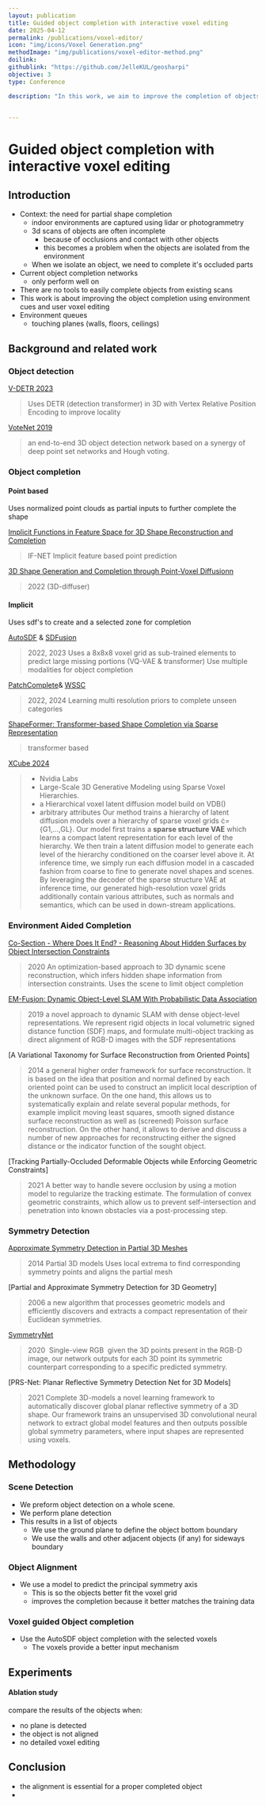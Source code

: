 ```yaml
---
layout: publication
title: Guided object completion with interactive voxel editing
date: 2025-04-12
permalink: /publications/voxel-editor/
icon: "img/icons/Voxel Generation.png"
methodImage: "img/publications/voxel-editor-method.png"
doilink: 
githublink: "https://github.com/JelleKUL/geosharpi"
objective: 3
type: Conference

description: "In this work, we aim to improve the completion of objects from partially scanned indoor scenes by leveraging environmental cues to better inform the boundaries of incomplete objects. Furthermore, we introduce an interactive voxel editor that allows users to guide the object completion process toward more accurate results. Our contributions are twofold: (1) a novel boundary-defining and object-alignment method that integrates with existing object completion pipelines, and (2) the development of an interactive voxel editing tool that enhances user control over the completion process. Experimental results demonstrate the effectiveness of our approach in improving object completion in complex, real-world scanned scenes."


---
```


# Guided object completion with interactive voxel editing

## Introduction

- Context: the need for partial shape completion
	 - indoor environments are captured using lidar or photogrammetry
	 - 3d scans of objects are often incomplete
		 - because of occlusions and contact with other objects
		 - this becomes a problem when the objects are isolated from the environment
	 - When we isolate an object, we need to complete it's occluded parts
- Current object completion networks
	- only perform well on 
- There are no tools to easily complete objects from existing scans
- This work is about improving the object completion using environment cues and user voxel editing
- Environment queues
	- touching planes (walls, floors, ceilings)

## Background and related work

### Object detection

[V-DETR 2023](https://github.com/V-DETR/V-DETR)
> Uses DETR (detection transformer) in 3D with Vertex Relative Position Encoding to improve locality

[VoteNet 2019](https://github.com/facebookresearch/votenet)
> an end-to-end 3D object detection network based on a synergy of deep point set networks and Hough voting.
### Object completion

#### Point based
Uses normalized point clouds as partial inputs to further complete the shape

[Implicit Functions in Feature Space for 3D Shape Reconstruction and Completion](https://github.com/jchibane/if-net)
> IF-NET Implicit feature based point prediction

[3D Shape Generation and Completion through Point-Voxel Diffusionn](https://github.com/alexzhou907/PVD) 
> 2022 (3D-diffuser)

#### Implicit
Uses sdf's to create and a selected zone for completion

[AutoSDF](https://github.com/yccyenchicheng/AutoSDF) & [SDFusion](https://yccyenchicheng.github.io/SDFusion/)
> 2022, 2023
> Uses a 8x8x8 voxel grid as sub-trained elements to predict large missing portions
> (VQ-VAE & transformer)
> Use multiple modalities for object completion

[PatchComplete](https://github.com/yuchenrao/PatchComplete)& [WSSC](https://github.com/ltwu6/WSSC)
> 2022, 2024
> Learning multi resolution priors to complete unseen categories

[ShapeFormer: Transformer-based Shape Completion via Sparse Representation](https://github.com/qheldiv/shapeformer)
> transformer based 

[XCube 2024](https://research.nvidia.com/labs/toronto-ai/xcube/)
> - Nvidia Labs
> - Large-Scale 3D Generative Modeling using Sparse Voxel Hierarchies.
> - a Hierarchical voxel latent diffusion model build on VDB()
> - arbitrary attributes
> Our method trains a hierarchy of latent diffusion models over a hierarchy of sparse voxel grids ={G1,...,GL}. Our model first trains a **sparse structure VAE** which learns a compact latent representation for each level of the hierarchy. We then train a latent diffusion model to generate each level of the hierarchy conditioned on the coarser level above it. At inference time, we simply run each diffusion model in a cascaded fashion from coarse to fine to generate novel shapes and scenes. By leveraging the decoder of the sparse structure VAE at inference time, our generated high-resolution voxel grids additionally contain various attributes, such as normals and semantics, which can be used in down-stream applications.
### Environment Aided Completion

[Co-Section - Where Does It End? - Reasoning About Hidden Surfaces by Object Intersection Constraints](https://cosection.is.tue.mpg.de/)
> 2020
> An optimization-based approach to 3D dynamic scene reconstruction, which infers hidden shape information from intersection constraints.
> Uses the scene to limit object completion

[EM-Fusion: Dynamic Object-Level SLAM With Probabilistic Data Association](https://emfusion.is.tue.mpg.de/)
> 2019
> a novel approach to dynamic SLAM with dense object-level representations. We represent rigid objects in local volumetric signed distance function (SDF) maps, and formulate multi-object tracking as direct alignment of RGB-D images with the SDF representations

[A Variational Taxonomy for Surface Reconstruction from Oriented Points]
> 2014
> a general higher order framework for surface reconstruction. It is based on the idea that position and normal defined by each oriented point can be used to construct an implicit local description of the unknown surface. On the one hand, this allows us to systematically explain and relate several popular methods, for example implicit moving least squares, smooth signed distance surface reconstruction as well as (screened) Poisson surface reconstruction. On the other hand, it allows to derive and discuss a number of new approaches for reconstructing either the signed distance or the indicator function of the sought object.

[Tracking Partially-Occluded Deformable Objects while Enforcing Geometric Constraints]
> 2021
> A better way to handle severe occlusion by using a motion model to regularize the tracking estimate. 
> The formulation of convex geometric constraints, which allow us to prevent self-intersection and penetration into known obstacles via a post-processing step.
### Symmetry Detection

[Approximate Symmetry Detection in Partial 3D Meshes](https://github.com/victorvianna/symmetry-detection)
> 2014
> Partial 3D models
> Uses local extrema to find corresponding symmetry points and aligns the partial mesh

[Partial and Approximate Symmetry Detection for 3D Geometry]
> 2006
> a new algorithm that processes geometric models and efficiently discovers and extracts a compact representation of their Euclidean symmetries.

[SymmetryNet](https://github.com/GodZarathustra/SymmetryNet)
> 2020
>  Single-view RGB
>  given the 3D points present in the RGB-D image, our network outputs for each 3D point its symmetric counterpart corresponding to a specific predicted symmetry.

[PRS-Net: Planar Reflective Symmetry Detection Net for 3D Models]
> 2021
> Complete 3D-models
> a novel learning framework to automatically discover global planar reflective symmetry of a 3D shape. Our framework trains an unsupervised 3D convolutional neural network to extract global model features and then outputs possible global symmetry parameters, where input shapes are represented using voxels.
## Methodology

### Scene Detection

- We preform object detection on a whole scene.
- We perform plane detection
- This results in a list of objects
	- We use the ground plane to define the object bottom boundary
	- We use the walls and other adjacent objects (if any) for sideways boundary
### Object Alignment

- We use a model to predict the principal symmetry axis
	- This is so the objects better fit the voxel grid
	- improves the completion because it better matches the training data
### Voxel guided Object completion

- Use the AutoSDF object completion with the selected voxels
	- The voxels provide a better input mechanism

## Experiments

#### Ablation study
compare the results of the objects when:
- no plane is detected
- the object is not aligned
- no detailed voxel editing

## Conclusion
- the alignment is essential for a proper completed object
- 